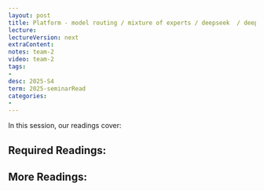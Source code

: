 ```yaml
---
layout: post
title: Platform - model routing / mixture of experts / deepseek  / deep sparsecoder
lecture: 
lectureVersion: next
extraContent: 
notes: team-2
video: team-2
tags:
- 
desc: 2025-S4
term: 2025-seminarRead
categories:
- 
---
```



In this session, our readings cover: 

## Required Readings: 


  


## More Readings: 

